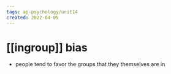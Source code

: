 ```yaml
---
tags: ap-psychology/unit14 
created: 2022-04-05
---
```


# [[ingroup]] bias

- people tend to favor the groups that they themselves are in

<!---->